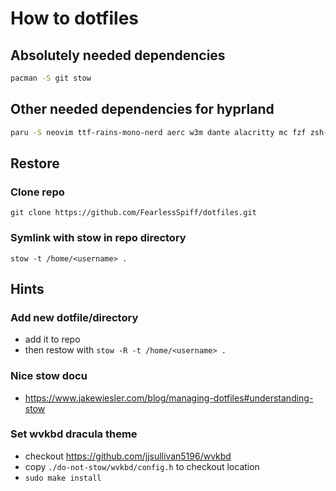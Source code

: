 # How to dotfiles

## Absolutely needed dependencies

```bash
pacman -S git stow
```

## Other needed dependencies for hyprland

```bash
paru -S neovim ttf-rains-mono-nerd aerc w3m dante alacritty mc fzf zsh-fzf-plugin-git dunst wofi lazygit iio-sensor-proxy iio-hyprland-git wf-recorder slurp grim hyprland hyprlock hyprpaper hypridle waybar blueman pavucontrol github-cli brightnessctl cliphist kanshi
```

## Restore

### Clone repo

`git clone https://github.com/FearlessSpiff/dotfiles.git`

### Symlink with stow in repo directory

`stow -t /home/<username> .`

## Hints

### Add new dotfile/directory

* add it to repo
* then restow with `stow -R -t /home/<username> .`

### Nice stow docu

* <https://www.jakewiesler.com/blog/managing-dotfiles#understanding-stow>

### Set wvkbd dracula theme

* checkout <https://github.com/jjsullivan5196/wvkbd>
* copy `./do-not-stow/wvkbd/config.h` to checkout location
* `sudo make install`
